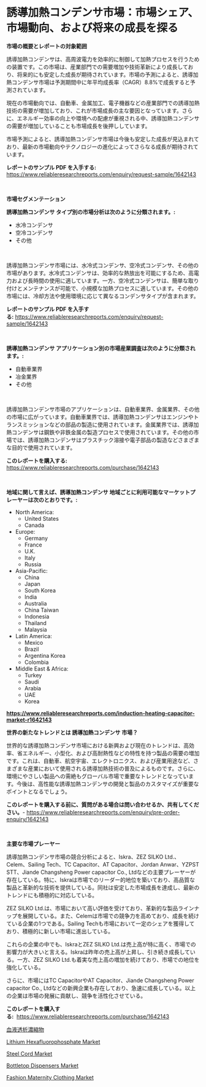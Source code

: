 <p><h1>誘導加熱コンデンサ市場：市場シェア、市場動向、および将来の成長を探る</h1></p><p><strong>市場の概要とレポートの対象範囲</strong></p>
<p><p>誘導加熱コンデンサは、高周波電力を効率的に制御して加熱プロセスを行うための装置です。この市場は、産業部門での需要増加や技術革新により成長しており、将来的にも安定した成長が期待されています。市場の予測によると、誘導加熱コンデンサ市場は予測期間中に年平均成長率（CAGR）8.8%で成長すると予測されています。</p><p>現在の市場動向では、自動車、金属加工、電子機器などの産業部門での誘導加熱技術の需要が増加しており、これが市場成長の主な要因となっています。さらに、エネルギー効率の向上や環境への配慮が重視される中、誘導加熱コンデンサの需要が増加していることも市場成長を後押ししています。</p><p>市場予測によると、誘導加熱コンデンサ市場は今後も安定した成長が見込まれており、最新の市場動向やテクノロジーの進化によってさらなる成長が期待されています。</p></p>
<p><strong>レポートのサンプル PDF を入手する:</strong> <a href="https://www.reliableresearchreports.com/enquiry/request-sample/1642143">https://www.reliableresearchreports.com/enquiry/request-sample/1642143</a></p>
<p>&nbsp;</p>
<p><strong>市場セグメンテーション</strong></p>
<p><strong>誘導加熱コンデンサ タイプ別の市場分析は次のように分類されます。:</strong></p>
<p><ul><li>水冷コンデンサ</li><li>空冷コンデンサ</li><li>その他</li></ul></p>
<p>&nbsp;</p>
<p><p>誘導加熱コンデンサ市場には、水冷式コンデンサ、空冷式コンデンサ、その他の市場があります。水冷式コンデンサは、効率的な熱放出を可能にするため、高電力および長時間の使用に適しています。一方、空冷式コンデンサは、簡単な取り付けとメンテナンスが可能で、小規模な加熱プロセスに適しています。その他の市場には、冷却方法や使用環境に応じて異なるコンデンサタイプが含まれます。</p></p>
<p><strong>レポートのサンプル PDF を入手する:</strong>&nbsp;<a href="https://www.reliableresearchreports.com/enquiry/request-sample/1642143">https://www.reliableresearchreports.com/enquiry/request-sample/1642143</a></p>
<p>&nbsp;</p>
<p><strong> 誘導加熱コンデンサ アプリケーション別の市場産業調査は次のように分類されます。:</strong></p>
<p><ul><li>自動車業界</li><li>冶金業界</li><li>その他</li></ul></p>
<p>&nbsp;</p>
<p><p>誘導加熱コンデンサ市場のアプリケーションは、自動車業界、金属業界、その他の市場に広がっています。自動車業界では、誘導加熱コンデンサはエンジンやトランスミッションなどの部品の製造に使用されています。金属業界では、誘導加熱コンデンサは鋼鉄や非鉄金属の製造プロセスで使用されています。その他の市場では、誘導加熱コンデンサはプラスチック溶接や電子部品の製造などさまざまな目的で使用されています。</p></p>
<p><strong>このレポートを購入する:</strong>&nbsp; <a href="https://www.reliableresearchreports.com/purchase/1642143">https://www.reliableresearchreports.com/purchase/1642143</a></p>
<p>&nbsp;</p>
<p><strong>地域に関して言えば、誘導加熱コンデンサ 地域ごとに利用可能なマーケットプレーヤーは次のとおりです。:</strong></p>
<p><ul>
    <li>
        North America:
        <ul>
            <li>United States</li>
            <li>Canada</li>
        </ul>
    </li>
    <li>
        Europe:
        <ul>
            <li>Germany</li>
            <li>France</li>
            <li>U.K.</li>
            <li>Italy</li>
            <li>Russia</li>
        </ul>
    </li>
    <li>
        Asia-Pacific:
        <ul>
            <li>China</li>
            <li>Japan</li>
            <li>South Korea</li>
            <li>India</li>
            <li>Australia</li>
            <li>China Taiwan</li>
            <li>Indonesia</li>
            <li>Thailand</li>
            <li>Malaysia</li>
        </ul>
    </li>
    <li>
        Latin America:
        <ul>
            <li>Mexico</li>
            <li>Brazil</li>
            <li>Argentina Korea</li>
            <li>Colombia</li>
        </ul>
    </li>
    <li>
        Middle East & Africa:
        <ul>
            <li>Turkey</li>
            <li>Saudi</li>
            <li>Arabia</li>
            <li>UAE</li>
            <li>Korea</li>
        </ul>
    </li>
    </ul></p>
<p><strong><a href="https://www.reliableresearchreports.com/induction-heating-capacitor-market-r1642143">https://www.reliableresearchreports.com/induction-heating-capacitor-market-r1642143</a></strong>&nbsp;</p>
<p><strong>世界の新たなトレンドとは 誘導加熱コンデンサ 市場？</strong></p>
<p><p>世界的な誘導加熱コンデンサ市場における新興および現在のトレンドは、高効率、省エネルギー、小型化、および高耐熱性などの特性を持つ製品の需要の増加です。これは、自動車、航空宇宙、エレクトロニクス、および産業用途など、さまざまな産業において使用される誘導加熱技術の普及によるものです。さらに、環境にやさしい製品への需絶もグローバル市場で重要なトレンドとなっています。今後は、高性能な誘導加熱コンデンサの開発と製品のカスタマイズが重要なポイントとなるでしょう。</p></p>
<p><strong>このレポートを購入する前に、質問がある場合は問い合わせるか、共有してください。</strong>- <a href="https://www.reliableresearchreports.com/enquiry/pre-order-enquiry/1642143">https://www.reliableresearchreports.com/enquiry/pre-order-enquiry/1642143</a></p>
<p>&nbsp;</p>
<p><strong>主要な市場プレーヤー</strong></p>
<p><p>誘導加熱コンデンサ市場の競合分析によると、Iskra、ZEZ SILKO Ltd.、Celem、Sailing Tech、TC Capacitor、AT Capacitor、Jordan Anwar、YZPST STT、Jiande Changsheng Power capacitor Co., Ltdなどの主要プレーヤーが存在している。特に、Iskraは市場でのリーダー的地位を築いており、高品質な製品と革新的な技術を提供している。同社は安定した市場成長を達成し、最新のトレンドにも積極的に対応している。</p><p>ZEZ SILKO Ltd.は、市場において高い評価を受けており、革新的な製品ラインナップを展開している。また、Celemは市場での競争力を高めており、成長を続けている企業の1つである。Sailing Techも市場において一定のシェアを獲得しており、積極的に新しい市場に進出している。</p><p>これらの企業の中でも、IskraとZEZ SILKO Ltd.は売上高が特に高く、市場での影響力が大きいと言える。Iskraは昨年の売上高が上昇し、引き続き成長している。一方、ZEZ SILKO Ltd.も着実な売上高の増加を続けており、市場での地位を強化している。</p><p>さらに、市場にはTC CapacitorやAT Capacitor、Jiande Changsheng Power capacitor Co., Ltdなどの新興企業も存在しており、急速に成長している。以上の企業は市場の発展に貢献し、競争を活性化させている。</p></p>
<p><strong>このレポートを購入する:</strong>&nbsp;&nbsp;<a href="https://www.reliableresearchreports.com/purchase/1642143">https://www.reliableresearchreports.com/purchase/1642143</a></p>
<p><p><a href="https://github.com/MosesSpinka1914/Market-Research-Report-List-1/blob/main/584043769825.md">血液透析濃縮物</a></p><p><a href="https://github.com/seekum/Market-Research-Report-List-2/blob/main/lithium-hexafluorophosphate-market.md">Lithium Hexafluorophosphate Market</a></p><p><a href="https://github.com/nancykennedykellievqfqt2/Market-Research-Report-List-2/blob/main/steel-cord-market.md">Steel Cord Market</a></p><p><a href="https://issuu.com/reportprime-2/docs/bottletop-dispensers-market-size-2030.pptx">Bottletop Dispensers Market</a></p><p><a href="https://issuu.com/reportprime-2/docs/fashion-maternity-clothing-market-size-2030.pptx">Fashion Maternity Clothing Market</a></p></p>